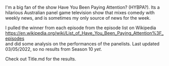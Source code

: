 I'm a big fan of the show Have You Been Paying Attention? (HYBPA?). Its a hilarious Australian panel game television show that mixes comedy with weekly news, and is sometimes my only source of news for the week.

I pulled the winner from each episode from the episode list on Wikipedia https://en.wikipedia.org/wiki/List_of_Have_You_Been_Paying_Attention%3F_episodes  
 and did some analysis on the performances of the panelists. Last updated 03/05/2022, so no results from Season 10 *yet*.
 
Check out Title.md for the results.